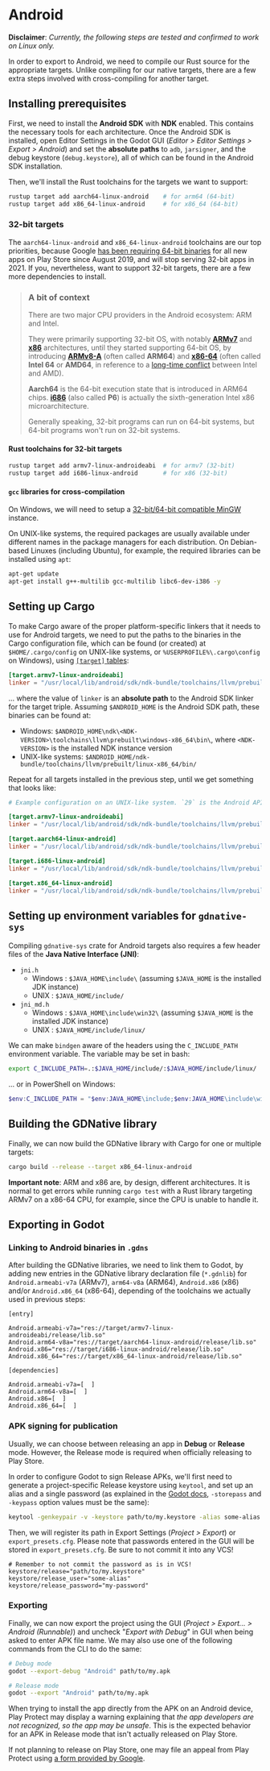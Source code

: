 # Android

**Disclaimer**: _Currently, the following steps are tested and confirmed to work on Linux only._

In order to export to Android, we need to compile our Rust source for the appropriate targets. Unlike compiling for our native targets, there are a few extra steps involved with cross-compiling for another target.

## Installing prerequisites

First, we need to install the **Android SDK** with **NDK** enabled. This contains the necessary tools for each architecture. Once the Android SDK is installed, open Editor Settings in the Godot GUI (*Editor > Editor Settings > Export > Android*) and set the **absolute paths** to `adb`, `jarsigner`, and the debug keystore (`debug.keystore`), all of which can be found in the Android SDK installation.

Then, we'll install the Rust toolchains for the targets we want to support:

```bash
rustup target add aarch64-linux-android    # for arm64 (64-bit)
rustup target add x86_64-linux-android     # for x86_64 (64-bit)
```

### 32-bit targets

The `aarch64-linux-android` and `x86_64-linux-android` toolchains are our top priorities, because Google [has been requiring 64-bit binaries](https://android-developers.googleblog.com/2019/01/get-your-apps-ready-for-64-bit.html) for all new apps on Play Store since August 2019, and will stop serving 32-bit apps in 2021. If you, nevertheless, want to support 32-bit targets, there are a few more dependencies to install.

> ### A bit of context
>
> There are two major CPU providers in the Android ecosystem: ARM and Intel.
>
> They were primarily supporting 32-bit OS, with notably [**ARMv7**](https://en.wikipedia.org/wiki/ARM_architecture#32-bit_architecture) and [**x86**](https://en.wikipedia.org/wiki/X86) architectures, until they started supporting 64-bit OS, by introducing [**ARMv8-A**](https://en.wikipedia.org/wiki/ARM_architecture#64/32-bit_architecture) (often called **ARM64**) and [**x86-64**](https://en.wikipedia.org/wiki/X86-64) (often called **Intel 64** or **AMD64**, in reference to a [long-time conflict](https://en.wikipedia.org/wiki/X86-64#History_2) between Intel and AMD).
>
> **Aarch64** is the 64-bit execution state that is introduced in ARM64 chips. [**i686**](https://en.wikipedia.org/wiki/P6_%28microarchitecture%29) (also called **P6**) is actually the sixth-generation Intel x86 microarchitecture.
>
> Generally speaking, 32-bit programs can run on 64-bit systems, but 64-bit programs won't run on 32-bit systems.

#### Rust toolchains for 32-bit targets

```bash
rustup target add armv7-linux-androideabi  # for armv7 (32-bit)
rustup target add i686-linux-android       # for x86 (32-bit)
```

#### `gcc` libraries for cross-compilation

On Windows, we will need to setup a [32-bit/64-bit compatible MinGW](https://sourceforge.net/projects/mingw-w64/) instance.

On UNIX-like systems, the required packages are usually available under different names in the package managers for each distribution. On Debian-based Linuxes (including Ubuntu), for example, the required libraries can be installed using `apt`:

```bash
apt-get update
apt-get install g++-multilib gcc-multilib libc6-dev-i386 -y
```

## Setting up Cargo

To make Cargo aware of the proper platform-specific linkers that it needs to use for Android targets, we need to put the paths to the binaries in the Cargo configuration file, which can be found (or created) at `$HOME/.cargo/config` on UNIX-like systems, or `%USERPROFILE%\.cargo\config` on Windows), using [`[target]` tables](https://doc.rust-lang.org/cargo/reference/config.html#target):

```toml
[target.armv7-linux-androideabi]
linker = "/usr/local/lib/android/sdk/ndk-bundle/toolchains/llvm/prebuilt/linux-x86_64/bin/armv7a-linux-androideabi29-clang"
```

... where the value of `linker` is an **absolute path** to the Android SDK linker for the target triple. Assuming `$ANDROID_HOME` is the Android SDK path, these binaries can be found at:

- Windows: `$ANDROID_HOME\ndk\<NDK-VERSION>\toolchains\llvm\prebuilt\windows-x86_64\bin\`, where `<NDK-VERSION>` is the installed NDK instance version
- UNIX-like systems: `$ANDROID_HOME/ndk-bundle/toolchains/llvm/prebuilt/linux-x86_64/bin/`

Repeat for all targets installed in the previous step, until we get something that looks like:

```toml
# Example configuration on an UNIX-like system. `29` is the Android API version.

[target.armv7-linux-androideabi]
linker = "/usr/local/lib/android/sdk/ndk-bundle/toolchains/llvm/prebuilt/linux-x86_64/bin/armv7a-linux-androideabi29-clang"

[target.aarch64-linux-android]
linker = "/usr/local/lib/android/sdk/ndk-bundle/toolchains/llvm/prebuilt/linux-x86_64/bin/aarch64-linux-android29-clang"

[target.i686-linux-android]
linker = "/usr/local/lib/android/sdk/ndk-bundle/toolchains/llvm/prebuilt/linux-x86_64/bin/i686-linux-android29-clang"

[target.x86_64-linux-android]
linker = "/usr/local/lib/android/sdk/ndk-bundle/toolchains/llvm/prebuilt/linux-x86_64/bin/x86_64-linux-android29-clang"
```

## Setting up environment variables for `gdnative-sys`

Compiling `gdnative-sys` crate for Android targets also requires a few header files of the **Java Native Interface (JNI)**:

- `jni.h`
  - Windows : `$JAVA_HOME\include\` (assuming `$JAVA_HOME` is the installed JDK instance)
  - UNIX : `$JAVA_HOME/include/`
- `jni_md.h`
  - Windows : `$JAVA_HOME\include\win32\` (assuming `$JAVA_HOME` is the installed JDK instance)
  - UNIX : `$JAVA_HOME/include/linux/`

We can make `bindgen` aware of the headers using the `C_INCLUDE_PATH` environment variable. The variable may be set in bash:

```bash
export C_INCLUDE_PATH=.:$JAVA_HOME/include/:$JAVA_HOME/include/linux/
```

... or in PowerShell on Windows:

```powershell
$env:C_INCLUDE_PATH = "$env:JAVA_HOME\include;$env:JAVA_HOME\include\win32"
```

## Building the GDNative library

Finally, we can now build the GDNative library with Cargo for one or multiple targets:

```bash
cargo build --release --target x86_64-linux-android
```

**Important note**: ARM and x86 are, by design, different architectures. It is normal to get errors while running `cargo test` with a Rust library targeting ARMv7 on a x86-64 CPU, for example, since the CPU is unable to handle it.

## Exporting in Godot

### Linking to Android binaries in `.gdns`

After building the GDNative libraries, we need to link them to Godot, by adding new entries in the GDNative library declaration file (`*.gdnlib`) for `Android.armeabi-v7a` (ARMv7),  `arm64-v8a` (ARM64), `Android.x86` (x86) and/or `Android.x86_64` (x86-64), depending of the toolchains we actually used in previous steps:

```
[entry]

Android.armeabi-v7a="res://target/armv7-linux-androideabi/release/lib.so"
Android.arm64-v8a="res://target/aarch64-linux-android/release/lib.so"
Android.x86="res://target/i686-linux-android/release/lib.so"
Android.x86_64="res://target/x86_64-linux-android/release/lib.so"

[dependencies]

Android.armeabi-v7a=[  ]
Android.arm64-v8a=[  ]
Android.x86=[  ]
Android.x86_64=[  ]
```

### APK signing for publication

Usually, we can choose between releasing an app in **Debug** or **Release** mode. However, the Release mode is required when officially releasing to Play Store.

In order to configure Godot to sign Release APKs, we'll first need to generate a project-specific Release keystore using `keytool`, and set up an alias and a single password (as explained in the [Godot docs](https://docs.godotengine.org/en/3.2/getting_started/workflow/export/exporting_for_android.html#exporting-for-google-play-store), `-storepass` and `-keypass` option values must be the same):

```bash
keytool -genkeypair -v -keystore path/to/my.keystore -alias some-alias -keyalg RSA -keysize 2048 -validity 10000 -storepass my-password -keypass my-password
```

Then, we will register its path in Export Settings (*Project > Export*) or `export_presets.cfg`. Please note that passwords entered in the GUI will be stored in `export_presets.cfg`. Be sure to not commit it into any VCS!

```
# Remember to not commit the password as is in VCS!
keystore/release="path/to/my.keystore"
keystore/release_user="some-alias"
keystore/release_password="my-password"
```

### Exporting

Finally, we can now export the project using the GUI (*Project > Export... > Android (Runnable)*) and uncheck "*Export with Debug*" in GUI when being asked to enter APK file name. We may also use one of the following commands from the CLI to do the same:

```bash
# Debug mode
godot --export-debug "Android" path/to/my.apk

# Release mode
godot --export "Android" path/to/my.apk
```

When trying to install the app directly from the APK on an Android device, Play Protect may display a warning explaining that _the app developers are not recognized, so the app may be unsafe_. This is the expected behavior for an APK in Release mode that isn't actually released on Play Store.

If not planning to release on Play Store, one may file an appeal from Play Protect using [a form provided by Google](https://support.google.com/googleplay/android-developer/contact/protectappeals).